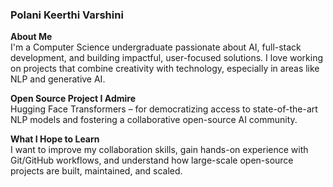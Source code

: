 ### Polani Keerthi Varshini

**About Me**  
I'm a Computer Science undergraduate passionate about AI, full-stack development, and building impactful, user-focused solutions. I love working on projects that combine creativity with technology, especially in areas like NLP and generative AI.

**Open Source Project I Admire**  
Hugging Face Transformers – for democratizing access to state-of-the-art NLP models and fostering a collaborative open-source AI community.

**What I Hope to Learn**  
I want to improve my collaboration skills, gain hands-on experience with Git/GitHub workflows, and understand how large-scale open-source projects are built, maintained, and scaled.
